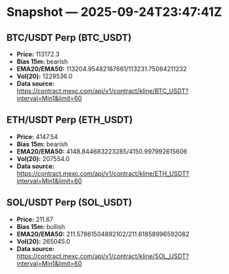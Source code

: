 # Snapshot — 2025-09-24T23:47:41Z

## BTC/USDT Perp (BTC_USDT)
- **Price:** 113172.3
- **Bias 15m:** bearish
- **EMA20/EMA50:** 113204.95482187661/113231.75084211232
- **Vol(20):** 1229536.0
- **Data source:** https://contract.mexc.com/api/v1/contract/kline/BTC_USDT?interval=Min1&limit=60

## ETH/USDT Perp (ETH_USDT)
- **Price:** 4147.54
- **Bias 15m:** bearish
- **EMA20/EMA50:** 4148.844683223285/4150.997992615606
- **Vol(20):** 207554.0
- **Data source:** https://contract.mexc.com/api/v1/contract/kline/ETH_USDT?interval=Min1&limit=60

## SOL/USDT Perp (SOL_USDT)
- **Price:** 211.67
- **Bias 15m:** bullish
- **EMA20/EMA50:** 211.57861504892102/211.61858996592082
- **Vol(20):** 265045.0
- **Data source:** https://contract.mexc.com/api/v1/contract/kline/SOL_USDT?interval=Min1&limit=60
